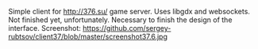 Simple client for http://376.su/ game server. 
Uses libgdx and websockets.
Not finished yet, unfortunately. Necessary to finish the design of the interface.
Screenshot:
https://github.com/sergey-rubtsov/client37/blob/master/screenshot37.6.jpg
